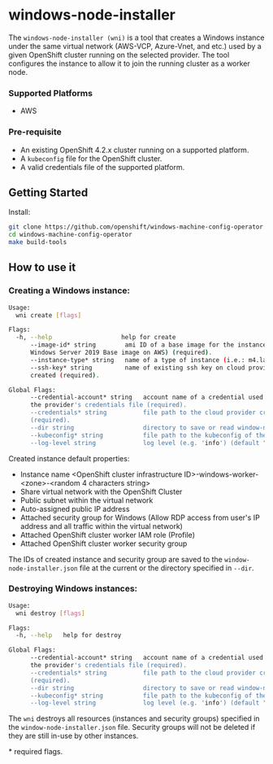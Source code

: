 # windows-node-installer
The `windows-node-installer (wni)` is a tool that creates a Windows instance under the same virtual network 
(AWS-VCP, Azure-Vnet, and etc.) used by a given OpenShift cluster running on the selected provider.
The tool configures the instance to allow it to join the running cluster as a worker node.

### Supported Platforms
 
 - AWS
 
### Pre-requisite

 - An existing OpenShift 4.2.x cluster running on a supported platform.
 - A `kubeconfig` file for the OpenShift cluster.
 - A valid credentials file of the supported platform.
 
## Getting Started
Install:
```bash
git clone https://github.com/openshift/windows-machine-config-operator.git
cd windows-machine-config-operator
make build-tools
```

## How to use it
### Creating a Windows instance:
```bash
Usage:
  wni create [flags]

Flags:
  -h, --help                   help for create
      --image-id* string        ami ID of a base image for the instance (i.e.: ami-06a4e829b8bbad61e for Microsoft 
      Windows Server 2019 Base image on AWS) (required).
      --instance-type* string   name of a type of instance (i.e.: m4.large for AWS, etc) (required).
      --ssh-key* string         name of existing ssh key on cloud provider for accessing the instance after it is 
      created (required).

Global Flags:
      --credential-account* string   account name of a credential used to create the OpenShift Cluster specified in 
      the provider's credentials file (required).
      --credentials* string          file path to the cloud provider credentials of the existing OpenShift cluster 
      (required).
      --dir string                   directory to save or read window-node-installer.json file from. (default ".")
      --kubeconfig* string           file path to the kubeconfig of the existing OpenShift cluster (required).
      --log-level string             log level (e.g. 'info') (default "info")
```

Created instance default properties:
 - Instance name \<OpenShift cluster infrastructure ID\>-windows-worker-\<zone\>-\<random 4 characters string\>
 - Share virtual network with the OpenShift Cluster
 - Public subnet within the virtual network
 - Auto-assigned public IP address
 - Attached security group for Windows (Allow RDP access from user's IP address and all traffic within the virtual 
 network)
 - Attached OpenShift cluster worker IAM role (Profile)
 - Attached OpenShift cluster worker security group

The IDs of created instance and security group are saved to the `window-node-installer.json` file at the current or the
 directory specified in `--dir`.

### Destroying Windows instances:

```bash
Usage:
  wni destroy [flags]

Flags:
  -h, --help   help for destroy

Global Flags:
      --credential-account* string   account name of a credential used to create the OpenShift Cluster specified in 
      the provider's credentials file (required).
      --credentials* string          file path to the cloud provider credentials of the existing OpenShift cluster 
      (required).
      --dir string                   directory to save or read window-node-installer.json file from. (default ".")
      --kubeconfig* string           file path to the kubeconfig of the existing OpenShift cluster (required).
      --log-level string             log level (e.g. 'info') (default "info")
```
 
The `wni` destroys all resources (instances and security groups) specified in the `window-node-installer.json` file. 
Security groups will not be deleted if they are still in-use by other instances.

\* required flags.